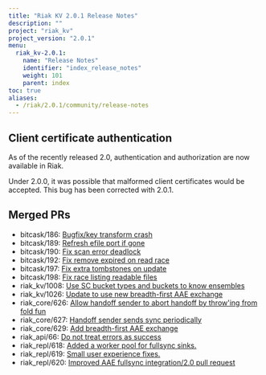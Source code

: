 ```yaml
---
title: "Riak KV 2.0.1 Release Notes"
description: ""
project: "riak_kv"
project_version: "2.0.1"
menu:
  riak_kv-2.0.1:
    name: "Release Notes"
    identifier: "index_release_notes"
    weight: 101
    parent: index
toc: true
aliases:
  - /riak/2.0.1/community/release-notes
---
```


## Client certificate authentication

As of the recently released 2.0, authentication and authorization
are now available in Riak.

Under 2.0.0, it was possible that malformed client certificates would
be accepted. This bug has been corrected with 2.0.1.

## Merged PRs

* bitcask/186: [Bugfix/key transform crash](https://github.com/basho/bitcask/pull/186)
* bitcask/189: [Refresh efile port if gone](https://github.com/basho/bitcask/pull/189)
* bitcask/190: [Fix scan error deadlock](https://github.com/basho/bitcask/pull/190)
* bitcask/192: [Fix remove expired on read race](https://github.com/basho/bitcask/pull/192)
* bitcask/197: [Fix extra tombstones on update](https://github.com/basho/bitcask/pull/197)
* bitcask/198: [Fix race listing readable files](https://github.com/basho/bitcask/pull/198)
* riak_kv/1008: [Use SC bucket types and buckets to know ensembles](https://github.com/basho/riak_kv/pull/1008)
* riak_kv/1026: [Update to use new breadth-first AAE exchange](https://github.com/basho/riak_kv/pull/1026)
* riak_core/626: [Allow handoff sender to abort handoff by throw'ing from fold fun](https://github.com/basho/riak_core/pull/626)
* riak_core/627: [Handoff sender sends sync periodically](https://github.com/basho/riak_core/pull/627)
* riak_core/629: [Add breadth-first AAE exchange](https://github.com/basho/riak_core/pull/629)
* riak_api/66: [Do not treat errors as success](https://github.com/basho/riak_api/pull/66)
* riak_repl/618: [Added a worker pool for fullsync sinks.](https://github.com/basho/riak_repl/pull/618)
* riak_repl/619: [Small user experience fixes.](https://github.com/basho/riak_repl/pull/619)
* riak_repl/620: [Improved AAE fullsync integration/2.0 pull request](https://github.com/basho/riak_repl/pull/620)

